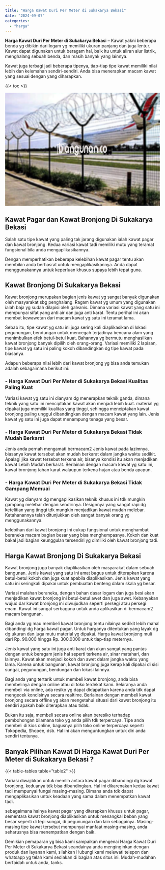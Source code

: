 ```yaml
---
title: "Harga Kawat Duri Per Meter di Sukakarya Bekasi"
date: "2024-09-07"
categories: 
  - "harga"
---
```


**Harga Kawat Duri Per Meter di Sukakarya Bekasi** – Kawat yakni beberapa benda yg dibikin dari logam yg memiliki ukuran panjang dan juga lentur. Kawat dapat digunakan untuk beragam hal, baik itu untuk aliran alur listrik, menghalang sebuah benda, dan masih banyak yang lainnya.

Kawat juga terbagi jadi beberapa tipenya, tiap-tiap tipe kawat memiliki nilai lebih dan kelemahan sendiri-sendiri. Anda bisa menerapkan macam kawat yang sesuai dengan yang diharapkan.

{{< toc >}}

![Harga Kawat Duri Per Meter di Sukakarya Bekasi](/images/jual-kawat-murah26.png)

## Kawat Pagar dan Kawat Bronjong Di Sukakarya Bekasi

Salah satu tipe kawat yang paling tak jarang digunakan ialah kawat pagar dan kawat bronjong. Kedua variasi kawat tadi memiliki mutu yang teramat fungsional bila anda mengaplikasikannya.

Dengan memperhatikan beberapa kelebihan kawat pagar tentu akan membikin anda berhasrat untuk mengaplikasikannya. Anda dapat menggunakannya untuk keperluan khusus supaya lebih tepat guna.

## Kawat Bronjong Di Sukakarya Bekasi

Kawat bronjong merupakan bagian jenis kawat yg sangat banyak digunakan oleh masyarakat sbg penghalang. Ragam kawat yg umum yang digunakan ialah baja yg sudah dilapisi oleh galvanis. Dimana variasi kawat yang satu ini mempunyai sifat yang anti air dan juga anti karat. Tentu perihal ini akan membat kewawetan dari macam kawat yg satu ini teramat lama.

Sebab itu, tipe kawat yg satu ini juga sering kali diaplikasikan di lokasi pegunungan, bendungan untuk mencegah terjadinya bencana alam yang menimbulkan efek betul-betul kuat. Bahannya yg bermutu menghasilkan kawat bronjong banyak dipilih oleh orang-orang. Variasi memiliki 2 lapisan, tipe kawat yg satu ini paling kokoh dibandingkan dg tipe kawat pada biasanya.

Adapun beberapa nilai lebih dari kawat bronjong yg bisa anda temukan adalah sebagaimana berikut ini:

### \- Harga Kawat Duri Per Meter di Sukakarya Bekasi Kualitas Paling Kuat

Variasi kawat yg satu ini dianyam dg menerapkan teknik ganda, dimana teknik yang satu ini menciptakan kawat akan menjadi lebih kuat. material yg dipakai juga memiliki kualitas yang tinggi, sehingga menciptakan kawat bronjong paling unggul dibandingkan dengan macam kawat yang lain. Jenis kawat yg satu ini juga dapat menampung tenaga yang besar.

### \- Harga Kawat Duri Per Meter di Sukakarya Bekasi Tidak Mudah Berkarat

Jenis anda pernah mengamati bermacam2 Jenis kawat pada lazimnya, biasanya kawat tersebut akan mudah berkarat dalam jangka waktu sedikit. Apalagi jika kawat tersebut terkena air, bisanya kondisi itu akan menjadikan kawat Lebih Mudah berkarat. Berlainan dengan macam kawat yg satu ini, kawat bronjong tahan karat walaupun terkena hujan atau benda apapun.

### \- Harga Kawat Duri Per Meter di Sukakarya Bekasi Tidak Gampang Memuai

Kawat yg dianyam dg mengaplikasikan teknik khusus ini tdk mungkin gampang melebar dengan sendirinya. Designnya yang sangat rapi dg ketelitian yang tinggi tdk mungkin menjadikan kawat mudah melebar. Ketahanannya telah ditunjukkan oleh sangat banyak orang yg menggunakannya.

kelebihan dari kawat bronjong ini cukup fungsional untuk menghambat beraneka macam bagian besar yang bisa menghempasnya. Kokoh dan kuat bakal jadi bagian keunggulan tersendiri yg dimiliki oleh kawat bronjong tadi.

## Harga Kawat Bronjong Di Sukakarya Bekasi

Kawat bronjong juga banyak diaplikasikan oleh masyarakat dalam sebuah bangunan. Jenis kawat yang satu ini amat bagus untuk diterapkan karena betul-betul kokoh dan juga kuat apabila diaplikasikan. Jenis kawat yang satu ini seringkali dipakai untuk pembuatan benteng dalam skala yg besar.

Variasi malahan beraneka, dengan bahan dasar logam dan juga besi akan menjadikan kawat bronjong ini betul-betul awet dan juga awet. Kebanyakan wujud dar kawat bronjong ini diwujudkan seperti persegi atau persegi enam. Kawat ini sangat serbaguna untuk anda aplikasikan di bermacam2 macam bangunan.

Bagi anda yg mau membeli kawat bronjong tentu nilainya sedikit lebih mahal dibandingi dg harga kawat pagar. Untuk harganya ditentukan yang layak dg dg ukuran dan juga mutu material yg dipakai. Harga kawat bronjong muli dari Rp. 90.000 hingga Rp. 300.0000 untuk tiap-tiap meternya.

Jenis kawat yang satu ini juga anti karat dan akan sangat yang pantas dengan untuk beragam jenis hal seperti terkena air, sinar matahari, dan lainnya. Kawat akan menjadi kokoh dan awet dalam jangka waktu yang lama. Karena untuk bangunan, kawat bronjong juga kerap kali dipakai di sisi sungai, pegunungan, bendungan dan lokasi lainnya.

Bagi anda yang tertarik untuk membeli kawat bronjong, anda bisa membelinya dengan online atau di toko terdekat kami. Sekiranya anda membeli via online, ada resiko yg dapat didapatkan karena anda tdk dapat mengecek kondisinya secara realtime. Berlainan dengan membeli kawat bronjong secara offline yg akan mengetahui situasi dari kawat bronjong itu sendiri apakah baik diterapkan atau tidak.

Bukan itu saja, membeli secara online akan beresiko terhadap pembohongan bilamana toko yg anda pilih tdk terpercaya. Tipe anda membeli di kios online, bagusnya pilih toko online terpercaya seperti Tokopedia, Shopee, dsb. Hal ini akan menguntungkan untuk diri anda sendiri tentunya.

## Banyak Pilihan Kawat Di Harga Kawat Duri Per Meter di Sukakarya Bekasi ?

{{< table-tables table="table2" >}}

Variasi diwajibkan untuk memlih antara kawat pagar dibandingi dg kawat bronjong, keduanya tdk bisa dibandingkan. Hal ini dikarenakan kedua kawat tadi mempunyai fungsi masing-masing. Dimana anda tdk dapat mengaplikasikan untuk keadaan yang sama dalam menempatkan kawat tadi.

sebagaimana halnya kawat pagar yang diterapkan khusus untuk pagar, sementara kawat bronjong diaplikasikan untuk menangkal beban yang besar seperti di tepi sungai, di pegunungan dan lain sebagainya. Masing-masing tipe kawat tersebut mempunyai manfaat masing-masing, anda seharusnya bisa menempatkan dengan baik.

Demikian pemaparan yg bisa kami sampaikan mengenai Harga Kawat Duri Per Meter di Sukakarya Bekasi seandainya anda menginginkan dengan produk dan layanan kami, silahkan Hubungi kami melewati telepon dan whatsapp yg telah kami sediakan di bagian atas situs ini. Mudah-mudahan berfaidah untuk anda, tanks.
